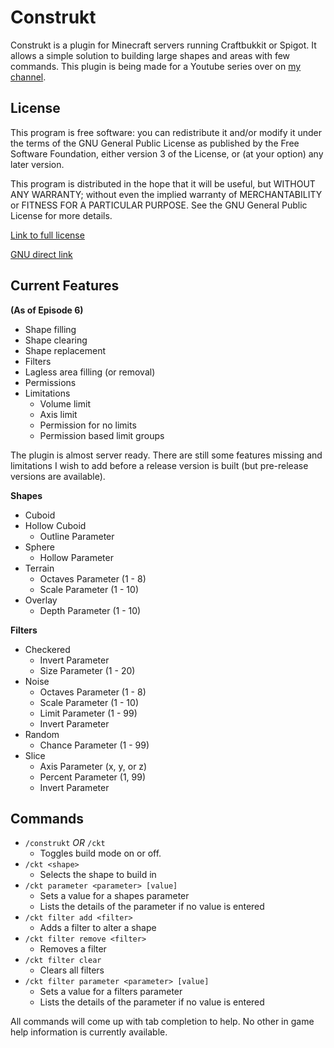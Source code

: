 # Construkt
 
Construkt is a plugin for Minecraft servers running Craftbukkit or Spigot. It allows a simple solution to building large shapes and areas with few commands. This plugin is being made for a Youtube series over on [my channel](https://www.youtube.com/c/Razz09).
 
## License

This program is free software: you can redistribute it and/or modify
it under the terms of the GNU General Public License as published by
the Free Software Foundation, either version 3 of the License, or
(at your option) any later version.

This program is distributed in the hope that it will be useful,
but WITHOUT ANY WARRANTY; without even the implied warranty of
MERCHANTABILITY or FITNESS FOR A PARTICULAR PURPOSE.  See the
GNU General Public License for more details.

[Link to full license](LICENSE.md)

[GNU direct link](https://www.gnu.org/licenses/)

## Current Features
**(As of Episode 6)**

- Shape filling
- Shape clearing
- Shape replacement
- Filters
- Lagless area filling (or removal)
- Permissions
- Limitations
   - Volume limit
   - Axis limit
   - Permission for no limits
   - Permission based limit groups
   
The plugin is almost server ready. There are still some features missing and limitations I 
wish to add before a release version is built (but pre-release versions are available).

**Shapes**

- Cuboid
- Hollow Cuboid
   - Outline Parameter
- Sphere
   - Hollow Parameter
- Terrain
   - Octaves Parameter (1 - 8)
   - Scale Parameter (1 - 10)
- Overlay
   - Depth Parameter (1 - 10)
   
**Filters**

- Checkered
   - Invert Parameter
   - Size Parameter (1 - 20)
- Noise
   - Octaves Parameter (1 - 8)
   - Scale Parameter (1 - 10)
   - Limit Parameter (1 - 99)
   - Invert Parameter
- Random
   - Chance Parameter (1 - 99)
- Slice
   - Axis Parameter (x, y, or z)
   - Percent Parameter (1, 99)
   - Invert Parameter
   
## Commands

- `/construkt` *OR* `/ckt`
   - Toggles build mode on or off.
- `/ckt <shape>`
   - Selects the shape to build in
- `/ckt parameter <parameter> [value]`
   - Sets a value for a shapes parameter
   - Lists the details of the parameter if no value is entered
- `/ckt filter add <filter>`
   - Adds a filter to alter a shape
- `/ckt filter remove <filter>`
   - Removes a filter
- `/ckt filter clear`
   - Clears all filters
- `/ckt filter parameter <parameter> [value]`
   - Sets a value for a filters parameter
   - Lists the details of the parameter if no value is entered


All commands will come up with tab completion to help. No other in game help information is currently available.
